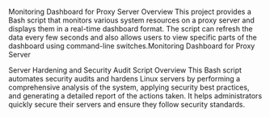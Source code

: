 Monitoring Dashboard for Proxy Server
Overview
This project provides a Bash script that monitors various system resources on a proxy server and displays them in a real-time dashboard format. The script can refresh the data every few seconds and also allows users to view specific parts of the dashboard using command-line switches.Monitoring Dashboard for Proxy Server

Server Hardening and Security Audit Script
Overview
This Bash script automates security audits and hardens Linux servers by performing a comprehensive analysis of the system, applying security best practices, and generating a detailed report of the actions taken. It helps administrators quickly secure their servers and ensure they follow security standards.
